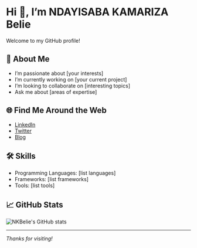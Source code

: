 # Hi 👋, I’m NDAYISABA KAMARIZA Belie

Welcome to my GitHub profile!

## 🚀 About Me
- I’m passionate about [your interests]
- I’m currently working on [your current project]
- I’m looking to collaborate on [interesting topics]
- Ask me about [areas of expertise]

## 🌐 Find Me Around the Web
- [LinkedIn](https://www.linkedin.com/in/YOUR-LINKEDIN/)
- [Twitter](https://twitter.com/YOUR-TWITTER)
- [Blog](https://YOUR-BLOG.com)

## 🛠️ Skills
- Programming Languages: [list languages]
- Frameworks: [list frameworks]
- Tools: [list tools]

## 📈 GitHub Stats
![NKBelie's GitHub stats](https://github-readme-stats.vercel.app/api?username=NKBelie&show_icons=true&theme=radical)

---

*Thanks for visiting!*
